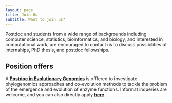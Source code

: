 ```yaml
---
layout: page
title: Join Us
subtitle: Want to join us?
---
```


Postdoc and students from a wide range of backgrounds including computer
science, statistics, bioinformatics, and biology, and interested in
computational work, are encouraged to contact us to discuss possibilities of
internships, PhD thesis, and postdoc fellowships.

## Position offers

A **[Postdoc in Evolutionary
  Genomics](../files/postdoc_evolutionary_biochemistry.pdf)** is offfered to
investigate phylogenomics  approaches  and co-evolution methods
to  tackle  the  problem  of  the  emergence  and  evolution  of enzyme
functions. 
Informat inqueries are welcome, and you can also directly apply **[here](https://bit.ly/3AKOKi8)**. 
